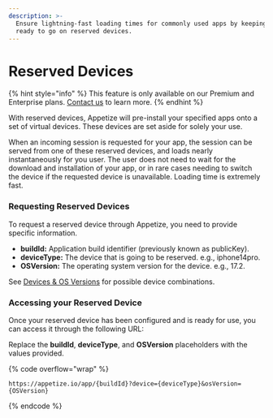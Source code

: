 ```yaml
---
description: >-
  Ensure lightning-fast loading times for commonly used apps by keeping them
  ready to go on reserved devices.
---
```


# Reserved Devices

{% hint style="info" %}
This feature is only available on our Premium and Enterprise plans. [Contact us](https://appetize.io/contact-us) to learn more.
{% endhint %}

With reserved devices, Appetize will pre-install your specified apps onto a set of virtual devices. These devices are set aside for solely your use.

When an incoming session is requested for your app, the session can be served from one of these reserved devices, and loads nearly instantaneously for you user. The user does not need to wait for the download and installation of your app, or in rare cases needing to switch the device if the requested device is unavailable. Loading time is extremely fast.

### Requesting Reserved Devices

To request a reserved device through Appetize, you need to provide specific information.

* **buildId:** Application build identifier (previously known as publicKey).
* **deviceType:** The device that is going to be reserved. e.g., iphone14pro.
* **OSVersion:** The operating system version for the device. e.g., 17.2.

See [Devices & OS Versions](../devices-and-os-versions.md) for possible device combinations.

### Accessing your Reserved Device

Once your reserved device has been configured and is ready for use, you can access it through the following URL:

Replace the **buildId**, **deviceType**, and **OSVersion** placeholders with the values provided.

{% code overflow="wrap" %}
```
https://appetize.io/app/{buildId}?device={deviceType}&osVersion={OSVersion}
```
{% endcode %}
